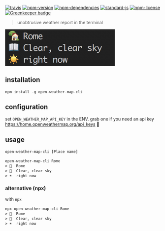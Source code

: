 [![travis](https://img.shields.io/travis/christian-fei/open-weather-map-cli.svg?style=flat-square)](https://travis-ci.org/christian-fei/open-weather-map-cli) [![npm-version](https://img.shields.io/npm/v/open-weather-map-cli.svg?style=flat-square&colorB=007EC6)](https://www.npmjs.com/package/open-weather-map-cli) [![npm-dependencies](https://img.shields.io/badge/dependencies-none-blue.svg?style=flat-square&colorB=44CC11)](package.json) [![standard-js](https://img.shields.io/badge/coding%20style-standard-brightgreen.svg?style=flat-square)](http://standardjs.com/) [![npm-license](https://img.shields.io/npm/l/open-weather-map-cli.svg?style=flat-square&colorB=007EC6)](https://spdx.org/licenses/ISC) [![Greenkeeper badge](https://badges.greenkeeper.io/christian-fei/open-weather-map-cli.svg)](https://greenkeeper.io/)

> unobtrusive weather report in the terminal

![open-weather-map-cli.png](https://github.com/christian-fei/open-weather-map-cli/blob/master/open-weather-map-cli.png)

## installation

```
npm install -g open-weather-map-cli
```

## configuration

set `OPEN_WEATHER_MAP_API_KEY` in the ENV. grab one if you need an api key https://home.openweathermap.org/api_keys 📖

## usage

`open-weather-map-cli [Place name]`

```
open-weather-map-cli Rome
> 🏡  Rome
> 📖  Clear, clear sky
> ☀️  right now
```

### alternative (npx)

with `npx`

```
npx open-weather-map-cli Rome
> 🏡  Rome
> 📖  Clear, clear sky
> ☀️  right now
```